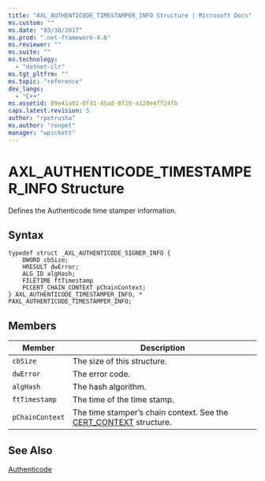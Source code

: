 ```yaml
---
title: "AXL_AUTHENTICODE_TIMESTAMPER_INFO Structure | Microsoft Docs"
ms.custom: ""
ms.date: "03/30/2017"
ms.prod: ".net-framework-4.6"
ms.reviewer: ""
ms.suite: ""
ms.technology: 
  - "dotnet-clr"
ms.tgt_pltfrm: ""
ms.topic: "reference"
dev_langs: 
  - "C++"
ms.assetid: 89e41a81-0f41-45ad-8f20-a120e4ff24fb
caps.latest.revision: 5
author: "rpetrusha"
ms.author: "ronpet"
manager: "wpickett"
---
```

# AXL_AUTHENTICODE_TIMESTAMPER_INFO Structure
Defines the Authenticode time stamper information.  
  
## Syntax  
  
```  
typedef struct _AXL_AUTHENTICODE_SIGNER_INFO {  
    DWORD cbSize;  
    HRESULT dwError;  
    ALG_ID algHash;  
    FILETIME ftTimestamp  
    PCCERT_CHAIN_CONTEXT pChainContext;  
} AXL_AUTHENTICODE_TIMESTAMPER_INFO, * PAXL_AUTHENTICODE_TIMESTAMPER_INFO;  
```  
  
## Members  
  
|Member|Description|  
|------------|-----------------|  
|`cbSize`|The size of this structure.|  
|`dwError`|The error code.|  
|`algHash`|The hash algorithm.|  
|`ftTimestamp`|The time of the time stamp.|  
|`pChainContext`|The time stamper’s chain context.  See the [CERT_CONTEXT](http://msdn.microsoft.com/library/windows/desktop/aa377189.aspx) structure.|  
  
## See Also  
 [Authenticode](../../../../docs/framework/unmanaged-api/authenticode/authenticode-unmanaged-api-reference.md)